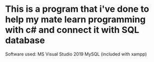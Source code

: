 # This is a program that i've done to help my mate learn programming with c# and connect it with SQL database

Software used: MS Visual Studio 2019 MySQL (included with xampp)
